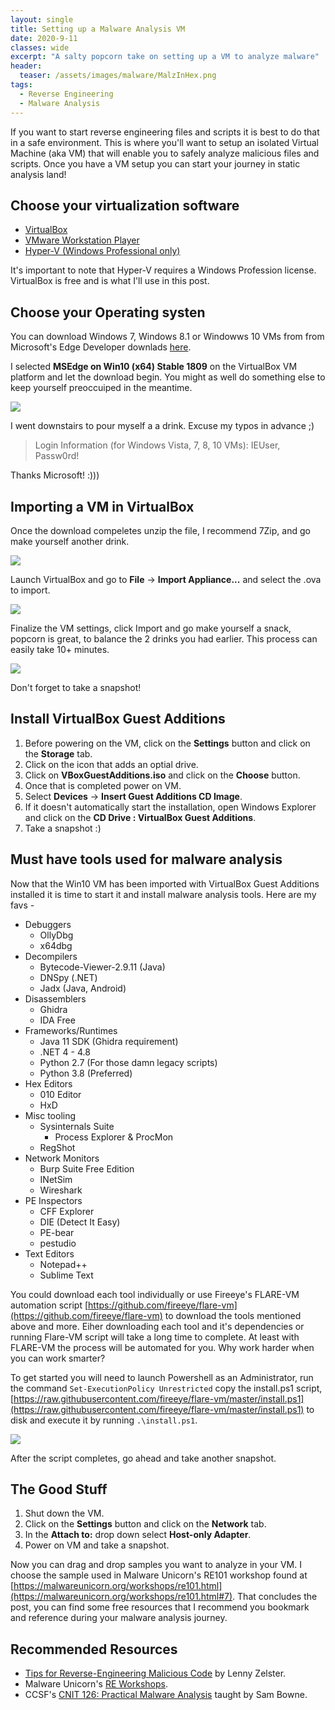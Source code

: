 ```yaml
---
layout: single
title: Setting up a Malware Analysis VM
date: 2020-9-11
classes: wide
excerpt: "A salty popcorn take on setting up a VM to analyze malware"
header:
  teaser: /assets/images/malware/MalzInHex.png
tags:
  - Reverse Engineering
  - Malware Analysis
---
```


If you want to start reverse engineering files and scripts it is best to do that in a safe environment. This is where you'll want to setup an isolated Virtual Machine (aka VM) that will enable you to safely analyze malicious files and scripts. Once you have a VM setup you can start your journey in static analysis land!

## Choose your virtualization software
* [VirtualBox](https://www.virtualbox.org/wiki/Downloads)
* [VMware Workstation Player](https://my.vmware.com/en/web/vmware/downloads/info/slug/desktop_end_user_computing/vmware_workstation_player/15_0)
* [Hyper-V (Windows Professional only) ](https://docs.microsoft.com/en-us/virtualization/hyper-v-on-windows/quick-start/enable-hyper-v)

It's important to note that Hyper-V requires a Windows Profession license. VirtualBox is free and is what I'll use in this post.

## Choose your Operating systen

You can download Windows 7, Windows 8.1 or Windowws 10 VMs from from Microsoft's Edge Developer downlads [here](https://developer.microsoft.com/en-us/microsoft-edge/tools/vms/).

I selected **MSEdge on Win10 (x64) Stable 1809** on the VirtualBox VM platform and let the download begin. You might as well do something else to keep yourself preoccuiped in the meantime.

![](/assets/images/malware/YAWN.png)

I went downstairs to pour myself a a drink. Excuse my typos in advance ;) 

> Login Information (for Windows Vista, 7, 8, 10 VMs): IEUser, Passw0rd! 

Thanks Microsoft! :)))

## Importing a VM in VirtualBox

Once the download compeletes unzip the file, I recommend 7Zip, and go make yourself another drink.

![](/assets/images/malware/YAWN-2.png)


Launch VirtualBox and go to **File** -> **Import Appliance...** and select the .ova to import.

![](/assets/images/malware/App2Import.png)

Finalize the VM settings, click Import and go make yourself a snack, popcorn is great, to balance the 2 drinks you had earlier. This process can easily take 10+ minutes. 

![](/assets/images/malware/YAWN-3.png)

Don't forget to take a snapshot!

## Install VirtualBox Guest Additions

1. Before powering on the VM, click on the **Settings** button and click on the **Storage** tab.
1. Click on the icon that adds an optial drive.
1. Click on **VBoxGuestAdditions.iso** and click on the **Choose** button.
1. Once that is completed power on VM.
1. Select **Devices** -> **Insert Guest Additions CD Image**.
1. If it doesn't automatically start the installation, open Windows Explorer and click on the **CD Drive : VirtualBox Guest Additions**.
1. Take a snapshot :)


## Must have tools used for malware analysis

Now that the Win10 VM has been imported with VirtualBox Guest Additions installed it is time to start it and install malware analysis tools. Here are my favs -

* Debuggers
  * OllyDbg
  * x64dbg
* Decompilers
  * Bytecode-Viewer-2.9.11 (Java)
  * DNSpy (.NET)
  * Jadx (Java, Android)
* Disassemblers
  * Ghidra
  * IDA Free
* Frameworks/Runtimes
  * Java 11 SDK (Ghidra requirement)
  * .NET 4 - 4.8
  * Python 2.7 (For those damn legacy scripts)
  * Python 3.8 (Preferred)
* Hex Editors
  * 010 Editor
  * HxD 
* Misc tooling
  * Sysinternals Suite
    * Process Explorer & ProcMon
  * RegShot
* Network Monitors
  * Burp Suite Free Edition
  * INetSim
  * Wireshark
* PE Inspectors
  * CFF Explorer
  * DIE (Detect It Easy)
  * PE-bear
  * pestudio
* Text Editors
  * Notepad++ 
  * Sublime Text

You could download each tool individually or use Fireeye's FLARE-VM automation script [https://github.com/fireeye/flare-vm](https://github.com/fireeye/flare-vm) to download the tools mentioned above and more. Eiher downloading each tool and it's dependencies or running Flare-VM script will take a long time to complete. At least with FLARE-VM the process will be automated for you. Why work harder when you can work smarter? 

To get started you will need to launch Powershell as an Administrator, run the command `Set-ExecutionPolicy Unrestricted` copy the install.ps1 script, [https://raw.githubusercontent.com/fireeye/flare-vm/master/install.ps1](https://raw.githubusercontent.com/fireeye/flare-vm/master/install.ps1) to disk and execute it by running `.\install.ps1`.

![](/assets/images/malware/flare-vm.png)

After the script completes, go ahead and take another snapshot.

## The Good Stuff
1. Shut down the VM.
1. Click on the **Settings** button and click on the **Network** tab.
1. In the **Attach to:** drop down select **Host-only Adapter**.
1. Power on VM and take a snapshot. 

Now you can drag and drop samples you want to analyze in your VM. I choose the sample used in Malware Unicorn's RE101 workshop found at [https://malwareunicorn.org/workshops/re101.html](https://malwareunicorn.org/workshops/re101.html#7). That concludes the post, you can find some free resources that I recommend you bookmark and reference during your malware analysis journey.

## Recommended Resources
* [Tips for Reverse-Engineering Malicious Code](https://zeltser.com/reverse-engineering-malicious-code-tips/) by Lenny Zelster.
* Malware Unicorn's [RE Workshops](https://malwareunicorn.org/#/workshops).
* CCSF's [CNIT 126: Practical Malware Analysis](https://samsclass.info/126/126_F20.shtml) taught by Sam Bowne.